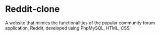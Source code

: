 # Reddit-clone
A website that mimics the functionalities of the popular community forum application, Reddit, developed using PhpMySQL, HTML, CSS
